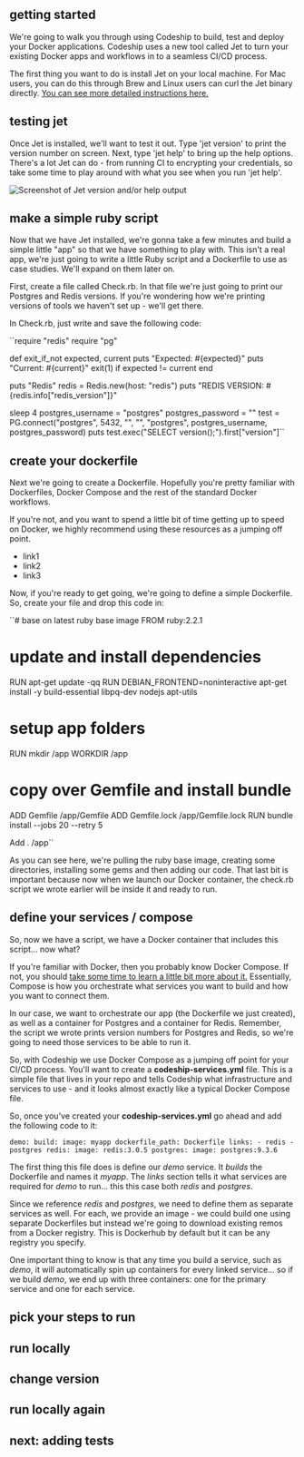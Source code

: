 ## getting started

We're going to walk you through using Codeship to build, test and deploy your Docker applications. Codeship uses a new tool called Jet to turn your existing Docker apps and workflows in to a seamless CI/CD process.

The first thing you want to do is install Jet on your local machine. For Mac users, you can do this through Brew and Linux users can curl the Jet binary directly. [You can see more detailed instructions here.](https://codeship.com/documentation/docker/installation/)

## testing jet

Once Jet is installed, we'll want to test it out. Type 'jet version' to print the version number on screen. Next, type 'jet help' to bring up the help options. There's a lot Jet can do - from running CI to encrypting your credentials, so take some time to play around with what you see when you run 'jet help'.

![Screenshot of Jet version and/or help output](/img)

## make a simple ruby script

Now that we have Jet installed, we're gonna take a few minutes and build a simple little "app" so that we have something to play with. This isn't a real app, we're just going to write a little Ruby script and a Dockerfile to use as case studies. We'll expand on them later on.

First, create a file called Check.rb. In that file we're just going to print our Postgres and Redis versions. If you're wondering how we're printing versions of tools we haven't set up - we'll get there.

In Check.rb, just write and save the following code:

``require "redis"
require "pg"

def exit_if_not expected, current
  puts "Expected: #{expected}"
  puts "Current: #{current}"
  exit(1) if expected != current
end

puts "Redis"
redis = Redis.new(host: "redis")
puts "REDIS VERSION: #{redis.info["redis_version"]}"

sleep 4
postgres_username = "postgres"
postgres_password = ""
test = PG.connect("postgres", 5432, "", "", "postgres", postgres_username, postgres_password)
puts test.exec("SELECT version();").first["version"]``

## create your dockerfile

Next we're going to create a Dockerfile. Hopefully you're pretty familiar with Dockerfiles, Docker Compose and the rest of the standard Docker workflows.

If you're not, and you want to spend a little bit of time getting up to speed on Docker, we highly recommend using these resources as a jumping off point.

- link1
- link2
- link3

Now, if you're ready to get going, we're going to define a simple Dockerfile. So, create your file and drop this code in:

``# base on latest ruby base image
FROM ruby:2.2.1

# update and install dependencies
RUN apt-get update -qq
RUN DEBIAN_FRONTEND=noninteractive apt-get install -y build-essential libpq-dev nodejs apt-utils

# setup app folders
RUN mkdir /app
WORKDIR /app

# copy over Gemfile and install bundle
ADD Gemfile /app/Gemfile
ADD Gemfile.lock /app/Gemfile.lock
RUN bundle install --jobs 20 --retry 5

Add . /app``

As you can see here, we're pulling the ruby base image, creating some directories, installing some gems and then adding our code. That last bit is important because now when we launch our Docker container, the check.rb script we wrote earlier will be inside it and ready to run.

## define your services / compose

So, now we have a script, we have a Docker container that includes this script... now what?

If you're familiar with Docker, then you probably know Docker Compose. If not, you should [take some time to learn a little bit more about it.](https://docs.docker.com/compose/) Essentially, Compose is how you orchestrate what services you want to build and how you want to connect them.

In our case, we want to orchestrate our app (the Dockerfile we just created), as well as a container for Postgres and a container for Redis. Remember, the script we wrote prints version numbers for Postgres and Redis, so we're going to need those services to be able to run it.

So, with Codeship we use Docker Compose as a jumping off point for your CI/CD process. You'll want to create a **codeship-services.yml** file. This is a simple file that lives in your repo and tells Codeship what infrastructure and services to use - and it looks almost exactly like a typical Docker Compose file.

So, once you've created your **codeship-services.yml** go ahead and add the following code to it:

``demo:
  build:
    image: myapp
    dockerfile_path: Dockerfile
  links:
    - redis
    - postgres
redis:
  image: redis:3.0.5
postgres:
   image: postgres:9.3.6``

The first thing this file does is define our *demo* service. It *builds* the Dockerfile and names it *myapp*. The *links* section tells it what services are required for *demo* to run... this this case both *redis* and *postgres*.

Since we reference *redis* and *postgres*, we need to define them as separate services as well. For each, we provide an image - we could build one using separate Dockerfiles but instead we're going to download existing remos from a Docker registry. This is Dockerhub by default but it can be any registry you specify.

One important thing to know is that any time you build a service, such as *demo*, it will automatically spin up containers for every linked service... so if we build *demo*, we end up with three containers: one for the primary service and one for each service.

## pick your steps to run

## run locally

## change version

## run locally again

## next: adding tests
